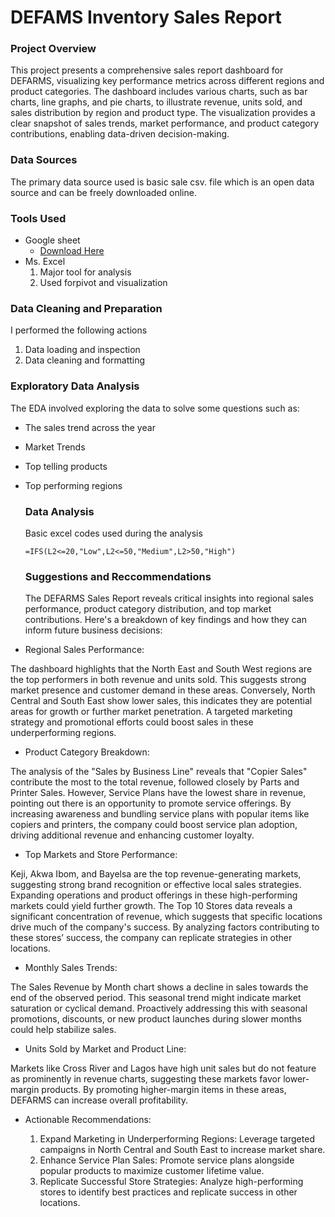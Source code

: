 # DEFAMS Inventory Sales Report

### Project Overview
This project presents a comprehensive sales report dashboard for DEFARMS, visualizing key performance metrics across different regions and product categories. The dashboard includes various charts, such as bar charts, line graphs, and pie charts, to illustrate revenue, units sold, and sales distribution by region and product type. The visualization provides a clear snapshot of sales trends, market performance, and product category contributions, enabling data-driven decision-making.

### Data Sources
The primary data source used is basic sale csv. file which is an open data  source and can be freely downloaded online.

### Tools Used
- Google sheet
  - [Download Here](https://docs.google.com/spreadsheets/d/1gyl3BSr8Nji33af4GjmPXmnbbJDpn2HLbBYcMHiZzhA/edit?gid=588186137#gid=588186137)
- Ms. Excel
  1. Major tool for analysis
  2. Used forpivot and visualization

### Data Cleaning and Preparation
I performed the following actions
  1. Data loading and inspection
  2. Data cleaning and formatting

### Exploratory Data Analysis
The EDA involved exploring the data to solve some questions such as:
- The sales trend across the year
- Market Trends
- Top telling products
- Top performing regions

  ### Data Analysis

  Basic excel codes used during the analysis
  ```
  =IFS(L2<=20,"Low",L2<=50,"Medium",L2>50,"High")
  ```

  ### Suggestions and Reccommendations
  The DEFARMS Sales Report reveals critical insights into regional sales performance, product category distribution, and top market contributions. Here's a breakdown of key findings and how they can inform future business decisions:
  
- Regional Sales Performance:

The dashboard highlights that the North East and South West regions are the top performers in both revenue and units sold. This suggests strong market presence and customer demand in these areas.
Conversely, North Central and South East show lower sales, this indicates they are potential areas for growth or further market penetration. A targeted marketing strategy and promotional efforts could boost sales in these underperforming regions.

- Product Category Breakdown:

The analysis of the "Sales by Business Line" reveals that "Copier Sales" contribute the most to the total revenue, followed closely by Parts and Printer Sales. However, Service Plans have the lowest share in revenue, pointing out there is an opportunity to promote service offerings.
By increasing awareness and bundling service plans with popular items like copiers and printers, the company could boost service plan adoption, driving additional revenue and enhancing customer loyalty.

- Top Markets and Store Performance:

Keji, Akwa Ibom, and Bayelsa are the top revenue-generating markets, suggesting strong brand recognition or effective local sales strategies. Expanding operations and product offerings in these high-performing markets could yield further growth.
The Top 10 Stores data reveals a significant concentration of revenue, which suggests that specific locations drive much of the company's success. By analyzing factors contributing to these stores’ success, the company can replicate strategies in other locations.

- Monthly Sales Trends:

The Sales Revenue by Month chart shows a decline in sales towards the end of the observed period. This seasonal trend might indicate market saturation or cyclical demand. Proactively addressing this with seasonal promotions, discounts, or new product launches during slower months could help stabilize sales.

- Units Sold by Market and Product Line:

Markets like Cross River and Lagos have high unit sales but do not feature as prominently in revenue charts, suggesting these markets favor lower-margin products. By promoting higher-margin items in these areas, DEFARMS can increase overall profitability.

- Actionable Recommendations:

  1. Expand Marketing in Underperforming Regions: Leverage targeted campaigns in North Central and South East to increase market share.
  2. Enhance Service Plan Sales: Promote service plans alongside popular products to maximize customer lifetime value.
  3. Replicate Successful Store Strategies: Analyze high-performing stores to identify best practices and replicate success in other locations.
